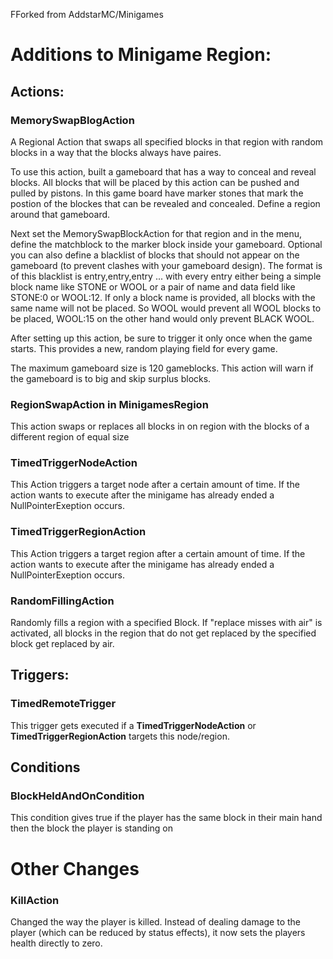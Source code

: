 FForked from AddstarMC/Minigames

# Additions to Minigame Region:

## Actions:
### MemorySwapBlogAction
A Regional Action that swaps all specified blocks in that region with random blocks in a way that the blocks always have paires.

To use this action, built a gameboard that has a way to conceal and reveal blocks. All blocks that will be placed by this action can
be pushed and pulled by pistons. In this game board have marker stones that mark the postion of the blockes that can be revealed and
concealed. Define a region around that gameboard.

Next set the MemorySwapBlockAction for that region and in the menu, define the matchblock to the marker block inside your gameboard.
Optional you can also define a blacklist of blocks that should not appear on the gameboard (to prevent clashes with your gameboard
design). The format is of this blacklist is entry,entry,entry ... with every entry either being a simple block name like STONE or WOOL or
a pair of name and data field like STONE:0 or WOOL:12. If only a block name is provided, all blocks with the same name will not be placed.
So WOOL would prevent all WOOL blocks to be placed, WOOL:15 on the other hand would only prevent BLACK WOOL.

After setting up this action, be sure to trigger it only once when the game starts. This provides a new, random playing field for every
game.

The maximum gameboard size is 120 gameblocks. This action will warn if the gameboard is to big and skip surplus blocks.

### RegionSwapAction in MinigamesRegion
This action swaps or replaces all blocks in on region with the blocks of a different region of equal size

### TimedTriggerNodeAction
This Action triggers a target node after a certain amount of time. If the action wants to execute after the minigame has already ended
a NullPointerExeption occurs.

### TimedTriggerRegionAction
This Action triggers a target region after a certain amount of time. If the action wants to execute after the minigame has already ended
a NullPointerExeption occurs.

### RandomFillingAction
Randomly fills a region with a specified Block. If "replace misses with air" is activated, all blocks in the region that do not get replaced
by the specified block get replaced by air.

## Triggers:
### TimedRemoteTrigger
This trigger gets executed if a **TimedTriggerNodeAction** or **TimedTriggerRegionAction** targets this node/region.

## Conditions
### BlockHeldAndOnCondition
This condition gives true if the player has the same block in their main hand then the block the player is standing on

# Other Changes
### KillAction
Changed the way the player is killed. Instead of dealing damage to the player (which can be reduced by status effects), it now sets the players health directly to zero.

